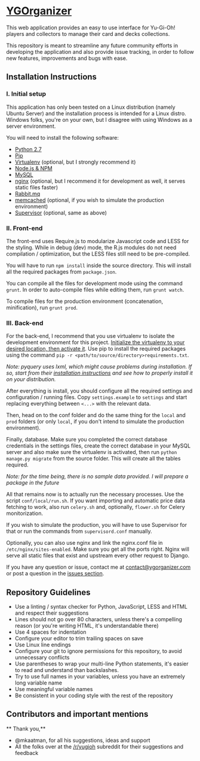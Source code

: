 # [YGOrganizer](http://ygorganizer.com)

This web application provides an easy to use interface for Yu-Gi-Oh! players and collectors to manage their card and decks collections.

This repository is meant to streamline any future community efforts in developing the application and also provide issue tracking, in order to follow new features, improvements and bugs with ease.

## Installation Instructions #

### I. Initial setup ###

This application has only been tested on a Linux distribution (namely Ubuntu Server) and the installation process is intended for a Linux distro. Windows folks, you're on your own, but I disagree with using Windows as a server environment.

You will need to install the following software:

 * [Python 2.7](https://www.python.org/downloads/)
 * [Pip](https://pip.pypa.io/en/latest/installing.html)
 * [Virtualenv](https://virtualenv.pypa.io/en/latest/installation.html) (optional, but I strongly recommend it)
 * [Node.js & NPM](https://nodejs.org/download/)
 * [MySQL](http://www.mysql.com/downloads/)
 * [nginx](http://nginx.org/en/download.html) (optional, but I recommend it for development as well, it serves static files faster)
 * [Rabbit.mq](http://www.rabbitmq.com/download.html)
 * [memcached](http://memcached.org/downloads) (optional, if you wish to simulate the production environment)
 * [Supervisor](http://supervisord.org/) (optional, same as above)


### II. Front-end ###

The front-end uses Require.js to modularize Javascript code and LESS for the styling. While in debug (dev) mode, the R.js modules do not need compilation / optimization, but the LESS files still need to be pre-compiled.

You will have to run `npm install` inside the source directory. This will install all the required packages from `package.json`.

You can compile all the files for development mode using the command `grunt`. In order to auto-compile files while editing them, run `grunt watch`.

To compile files for the production environment (concatenation, minification), run `grunt prod`.


### III. Back-end ###

For the back-end, I recommend that you use virtualenv to isolate the development environment for this project. [Initialize the virtualenv to your desired location, then activate it](https://virtualenv.pypa.io/en/latest/userguide.html). Use pip to install the required packages using the command `pip -r <path/to/source/directory>requirements.txt`.

*Note: pyquery uses lxml, which might cause problems during installation. If so, start from their [installation instructions](http://lxml.de/installation.html) and see how to properly install it on your distribution.*

After everything is install, you should configure all the required settings and configuration / running files. Copy `settings.example` to `settings` and start replacing everything between `<...>` with the relevant data.

Then, head on to the conf folder and do the same thing for the `local` and `prod` folders (or only `local`, if you don't intend to simulate the production environment).

Finally, database. Make sure you completed the correct database credentials in the settings files, create the correct database in your MySQL server and also make sure the virtualenv is activated, then run `python manage.py migrate` from the source folder. This will create all the tables required.

*Note: for the time being, there is no sample data provided. I will prepare a package in the future*

All that remains now is to actually run the necessary processes. Use the script `conf/local/run.sh`. If you want importing and automatic price data fetching to work, also run `celery.sh` and, optionally, `flower.sh` for Celery monitorization.

If you wish to simulate the production, you will have to use Supervisor for that or run the commands from `supervisord.conf` manually.

Optionally, you can also use nginx and link the nginx.conf file in `/etc/nginx/sites-enabled`. Make sure you get all the ports right. Nginx will serve all static files that exist and upstream every other request to Django.

If you have any question or issue, contact me at contact@ygorganizer.com or post a question in the [issues section](https://github.com/monovertex/ygorganizer/issues).


## Repository Guidelines ##

 * Use a linting / syntax checker for Python, JavaScript, LESS and HTML and respect their suggestions
 * Lines should not go over 80 characters, unless there's a compelling reason (or you're writing HTML, it's understandable there)
 * Use 4 spaces for indentation
 * Configure your editor to trim trailing spaces on save
 * Use Linux line endings
 * Configure your git to ignore permissions for this repository, to avoid unnecessary conflicts
 * Use parentheses to wrap your multi-line Python statements, it's easier to read and understand than backslashes.
 * Try to use full names in your variables, unless you have an extremely long variable name
 * Use meaningful variable names
 * Be consistent in your coding style with the rest of the repository


## Contributors and important mentions ##

** Thank you,**

 * @mkaatman, for all his suggestions, ideas and support
 * All the folks over at the [/r/yugioh](https://www.reddit.com/r/yugioh/) subreddit for their suggestions and feedback
